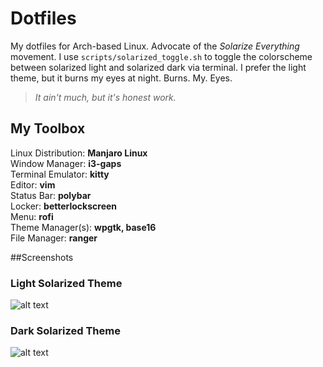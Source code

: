 # Dotfiles

My dotfiles for Arch-based Linux. Advocate of the *Solarize Everything* movement. I use `scripts/solarized_toggle.sh` to toggle the colorscheme between solarized light and solarized dark via terminal. I prefer the light theme, but it burns my eyes at night. Burns. My. Eyes.

>*It ain't much, but it's honest work.*

## My Toolbox
Linux Distribution: **Manjaro Linux**  
Window Manager: **i3-gaps**  
Terminal Emulator: **kitty**  
Editor: **vim**  
Status Bar: **polybar**   
Locker: **betterlockscreen**  
Menu: **rofi**  
Theme Manager(s): **wpgtk, base16**  
File Manager: **ranger**  


##Screenshots
### Light Solarized Theme
![alt text](https://i.imgur.com/kFNoqMW.png "i3 Light Solarized Theme")

### Dark Solarized Theme
![alt text](https://i.imgur.com/gaaTeRx.png "i3 Dark Solarized Theme")
